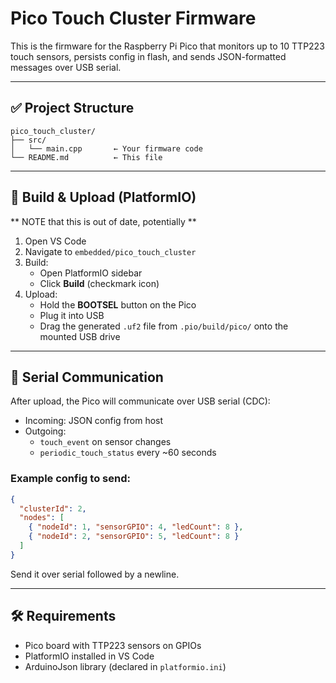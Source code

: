 # Pico Touch Cluster Firmware

This is the firmware for the Raspberry Pi Pico that monitors up to 10 TTP223 touch sensors,
persists config in flash, and sends JSON-formatted messages over USB serial.

---

## ✅ Project Structure

```
pico_touch_cluster/
├── src/
│   └── main.cpp       ← Your firmware code
└── README.md          ← This file
```

---

## 🔧 Build & Upload (PlatformIO)
** NOTE that this is out of date, potentially **
1. Open VS Code
2. Navigate to `embedded/pico_touch_cluster`
3. Build:
   - Open PlatformIO sidebar
   - Click **Build** (checkmark icon)
4. Upload:
   - Hold the **BOOTSEL** button on the Pico
   - Plug it into USB
   - Drag the generated `.uf2` file from `.pio/build/pico/` onto the mounted USB drive

---

## 💬 Serial Communication

After upload, the Pico will communicate over USB serial (CDC):

- Incoming: JSON config from host
- Outgoing:
  - `touch_event` on sensor changes
  - `periodic_touch_status` every ~60 seconds

### Example config to send:
```json
{
  "clusterId": 2,
  "nodes": [
    { "nodeId": 1, "sensorGPIO": 4, "ledCount": 8 },
    { "nodeId": 2, "sensorGPIO": 5, "ledCount": 8 }
  ]
}
```

Send it over serial followed by a newline.

---

## 🛠 Requirements

- Pico board with TTP223 sensors on GPIOs
- PlatformIO installed in VS Code
- ArduinoJson library (declared in `platformio.ini`)
